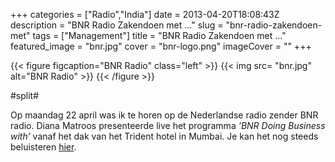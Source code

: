 +++
categories = ["Radio","India"]
date = 2013-04-20T18:08:43Z
description = "BNR Radio Zakendoen met ..."
slug = "bnr-radio-zakendoen-met"
tags = ["Management"]
title = "BNR Radio Zakendoen met ..."
featured_image = "bnr.jpg"
cover = "bnr-logo.png"
imageCover = ""
+++

{{< figure figcaption="BNR Radio" class="left" >}}
	{{< img src= "bnr.jpg"  alt="BNR Radio" >}}
{{< /figure >}}

#split#

Op maandag 22 april was ik te horen op de Nederlandse radio zender BNR radio. Diana Matroos presenteerde live het programma _‘BNR Doing Business with’_ vanaf het dak van het Trident hotel in Mumbai. Je kan het nog steeds beluisteren [hier](http://www.bnr.nl/?player=archief&fragment=201304221330001800).
